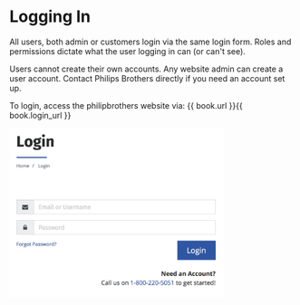# Logging In
All users, both admin or customers login via the same login form. Roles and permissions dictate what the user logging in can \(or can't see)\.
  
Users cannot create their own accounts. Any website admin can create a user account. Contact Philips Brothers directly if you need an account set up.

To login, access the philipbrothers website via: {{ book.url }}{{ book.login_url }}

<img src="/assets/login.png" height="300" />
